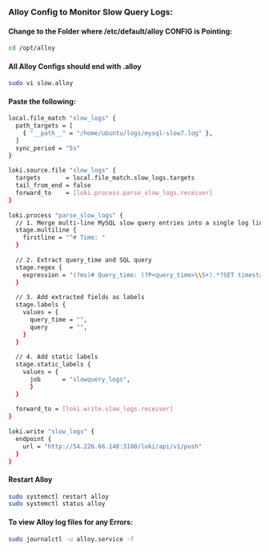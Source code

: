 ### Alloy Config to Monitor Slow Query Logs:
#### Change to the Folder where /etc/default/alloy CONFIG is Pointing:
```sh
cd /opt/alloy
```
#### All Alloy Configs should end with .alloy
```sh
sudo vi slow.alloy
```
#### Paste the following:
```sh
local.file_match "slow_logs" {
  path_targets = [
    { "__path__" = "/home/ubuntu/logs/mysql-slow7.log" },
  ]
  sync_period = "5s"
}
 
loki.source.file "slow_logs" {
  targets       = local.file_match.slow_logs.targets
  tail_from_end = false
  forward_to    = [loki.process.parse_slow_logs.receiver]
}
 
loki.process "parse_slow_logs" {
  // 1. Merge multi-line MySQL slow query entries into a single log line
  stage.multiline {
    firstline = "^# Time: "
  }
 
  // 2. Extract query_time and SQL query
  stage.regex {
    expression = "(?ms)# Query_time: (?P<query_time>\\S+).*?SET timestamp=\\d+;\\n(?P<query>.*);"
  }
 
  // 3. Add extracted fields as labels
  stage.labels {
    values = {
      query_time = "",
      query      = "",
    }
  }
 
  // 4. Add static labels
  stage.static_labels {
    values = {
      job      = "slowquery_logs",
      }
  }
 
  forward_to = [loki.write.slow_logs.receiver]
}
 
loki.write "slow_logs" {
  endpoint {
    url = "http://54.226.66.148:3100/loki/api/v1/push"
  }
}
```
#### Restart Alloy
```sh
sudo systemctl restart alloy
sudo systemctl status alloy
```
#### To view Alloy log files for any Errors:
```sh
sudo journalctl -u alloy.service -f
```
